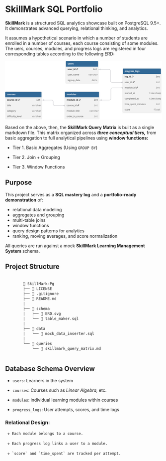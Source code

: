 # SkillMark SQL Portfolio

**SkillMark** is a structured SQL analytics showcase built on PostgreSQL 9.5+.
It demonstrates advanced querying, relational thinking, and analytics. 

It assumes a hypothetical scenario in which a number of students are enrolled in a number of courses, each course consisting of some modules. The uers, courses, modules, and progress logs are registered in four corresponding tables according to the following ERD:

<p align="center">
    <img src="/schema/ERD.svg" alt="SkillMark ERD" width="600"/>
</p>

Based on the above, then, the **SkillMark Query Matrix** is built as a single markdown file. This matrix organized across ***three conceptual tiers,*** from basic aggregation to full analytical pipelines using **window functions:**

- Tier 1. Basic Aggregates (Using `GROUP BY`)

- Tier 2. Join + Grouping

- Tier 3. Window Functions


## Purpose

This project serves as a **SQL mastery log** and a **portfolio-ready demonstration** of:

- relational data modeling
- aggregates and grouping
- multi-table joins
- window functions
- query design patterns for analytics
- ranking, moving averages, and score normalization

All queries are run against a mock **SkillMark Learning Management System** schema.

## Project Structure

<pre>
    <code>
        📁 SkillMark-Pg
        ├── 📄 LICENSE
        ├── 📄 .gitignore
        ├── 📄 README.md
        |
        ├── 📁 schema
        |   ├── 📄 ERD.svg
        |   └── 📄 table_maker.sql
        |
        ├── 📁 data
        |   └── 📄 mock_data_inserter.sql
        |
        └── 📁 queries
            └── 📄 skillmark_query_matrix.md
    </code>
</pre>

## Database Schema Overview

- `users`: Learners in the system

- `courses`: Courses such as *Linear Algebra,* etc.

- `modules`:  individual learning modules within courses

- `progress_logs`: User attempts, scores, and time logs

### Relational Design:

     ⋄ Each module belongs to a course.

     ⋄ Each progress log links a user to a module.

     ⋄ `score` and `time_spent` are tracked per attempt.
